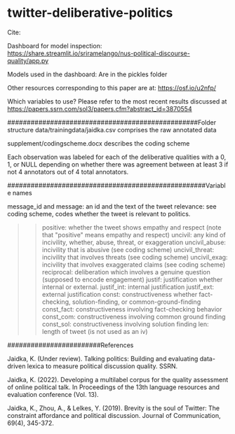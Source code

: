 # twitter-deliberative-politics

Cite:



Dashboard for model inspection:
https://share.streamlit.io/sriramelango/nus-political-discourse-quality/app.py

Models used in the dashboard:
Are in the pickles folder

Other resources corresponding to this paper are at:
https://osf.io/u2nfp/

Which variables to use?
Please refer to the most recent results discussed at 
https://papers.ssrn.com/sol3/papers.cfm?abstract_id=3870554


#################################################Folder structure
data/trainingdata/jaidka.csv comprises the raw annotated data

supplement/codingscheme.docx describes the coding scheme

Each observation was labeled for each of the deliberative qualities with a 0, 1, or NULL depending on whether there was agreement between at least 3 if not 4 annotators out of 4 total annotators. 


###################################################Variable names

message_id and message: an id and the text of the tweet
relevance: see coding scheme, codes whether the tweet is relevant to politics.
>>positive: whether the tweet shows empathy and respect (note that "positive" means empathy and respect)
>>uncivil: any kind of incivility, whether, abuse, threat, or exaggeration
>>uncivil_abuse: incivility that is abusive (see coding scheme)
>>uncivil_threat: incivility that involves threats (see coding scheme)
>>uncivil_exag: incivility that involves exaggerated claims (see coding scheme)
>>reciprocal: deliberation which involves a genuine question (supposed to encode engagement)
>>justif: justification whether internal or external.
>>justif_int: internal justification
>>justif_ext: external justification
>>const: constructiveness whether fact-checking, solution-finding, or common-ground-finding
>>const_fact: constructiveness involving fact-checking behavior
>>const_com: constructiveness involving common ground finding
>>const_sol: constructiveness involving solution finding
>>len: length of tweet (is not used as an iv)


########################References

Jaidka, K. (Under review). Talking politics: Building and evaluating data-driven lexica to measure political discussion quality. SSRN.

Jaidka, K. (2022). Developing a multilabel corpus for the quality assessment of online political talk. In Proceedings of the 13th language resources and evaluation conference (Vol. 13).


Jaidka, K., Zhou, A., & Lelkes, Y. (2019). Brevity is the soul of Twitter: The constraint affordance and political discussion. Journal of Communication, 69(4), 345-372.
